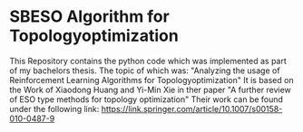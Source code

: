 # SBESO Algorithm for Topologyoptimization
This Repository contains the python code which was implemented as part of my bachelors thesis.
The topic of which was: "Analyzing the usage of Reinforcement Learning Algorithms for Topologyoptimization"
It is based on the Work of Xiaodong Huang and Yi-Min Xie in ther paper "A further review of ESO type methods for topology optimization" 
Their work can be found under the following link:
https://link.springer.com/article/10.1007/s00158-010-0487-9
